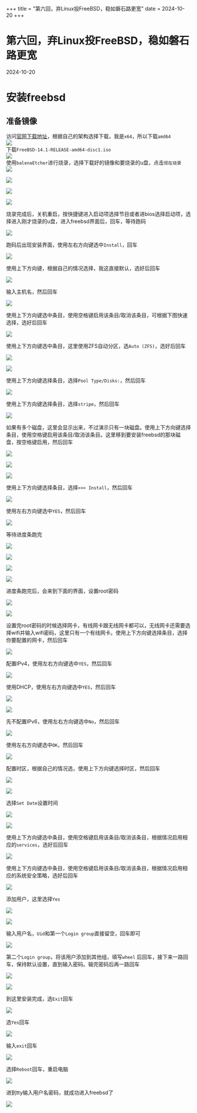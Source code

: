 +++
title = "第六回，弃Linux投FreeBSD，稳如磐石路更宽"
date = 2024-10-20
+++
# 第六回，弃Linux投FreeBSD，稳如磐石路更宽
2024-10-20
# 安装freebsd

## 准备镜像

访问[官网下载地址](https://www.freebsd.org/where/)，根据自己的架构选择下载，我是`x64`，所以下载`amd64`  
![](https://img.0pt.icu/learn/freebsd/install-freebsd/01.png)  
下载`FreeBSD-14.1-RELEASE-amd64-disc1.iso`  
![](https://img.0pt.icu/learn/freebsd/install-freebsd/02.png)  
使用`balenaEtcher`进行烧录，选择下载好的镜像和要烧录的u盘，点击`现在烧录`  
![](https://img.0pt.icu/learn/freebsd/install-freebsd/03.png)

![](https://img.0pt.icu/learn/freebsd/install-freebsd/04.png)

![](https://img.0pt.icu/learn/freebsd/install-freebsd/05.png)

![](https://img.0pt.icu/learn/freebsd/install-freebsd/06.png)

烧录完成后，关机重启，按快捷键进入启动项选择节目或者进bios选择启动项，选择进入刚才烧录的u盘，进入freebsd界面后，回车，等待跑码

![](https://img.0pt.icu/learn/freebsd/install-freebsd/07.png)

跑码后出现安装界面，使用左右方向键选中`Install`，回车

![](https://img.0pt.icu/learn/freebsd/install-freebsd/08.png)

使用上下方向键，根据自己的情况选择，我这直接默认，选好后回车

![](https://img.0pt.icu/learn/freebsd/install-freebsd/09.png)

输入主机名，然后回车

![](https://img.0pt.icu/learn/freebsd/install-freebsd/10.png)

使用上下方向键选中条目，使用空格键启用该条目/取消该条目，可根据下图快速选择，选好后回车

![](https://img.0pt.icu/learn/freebsd/install-freebsd/11.png)

使用上下方向键选中条目，这里使用ZFS自动分区，选`Auto (ZFS)`，选好后回车

![](https://img.0pt.icu/learn/freebsd/install-freebsd/12.png)

![](https://img.0pt.icu/learn/freebsd/install-freebsd/13.png)

使用上下方向键选择条目，选择`Pool Type/Disks:`，然后回车

![](https://img.0pt.icu/learn/freebsd/install-freebsd/14.png)

使用上下方向键选择条目，选择`stripe`，然后回车

![](https://img.0pt.icu/learn/freebsd/install-freebsd/15.png)

如果有多个磁盘，这里会显示出来，不过演示只有一块磁盘。使用上下方向键选择条目，使用空格键启用该条目/取消该条目。这里移到要安装freebsd的那块磁盘，按空格键启用，然后回车

![](https://img.0pt.icu/learn/freebsd/install-freebsd/16.png)

![](https://img.0pt.icu/learn/freebsd/install-freebsd/17.png)

![](https://img.0pt.icu/learn/freebsd/install-freebsd/18.png)

使用上下方向键选择条目，选择`>>> Install`，然后回车

![](https://img.0pt.icu/learn/freebsd/install-freebsd/19.png)

使用左右方向键选中`YES`，然后回车

![](https://img.0pt.icu/learn/freebsd/install-freebsd/20.png)

等待进度条跑完

![](https://img.0pt.icu/learn/freebsd/install-freebsd/21.png)

![](https://img.0pt.icu/learn/freebsd/install-freebsd/22.png)

![](https://img.0pt.icu/learn/freebsd/install-freebsd/23.png)

![](https://img.0pt.icu/learn/freebsd/install-freebsd/24.png)

进度条跑完后，会来到下面的界面，设置root密码

![](https://img.0pt.icu/learn/freebsd/install-freebsd/25.png)

![](https://img.0pt.icu/learn/freebsd/install-freebsd/26.png)

设置完root密码的时候选择网卡，有线网卡跟无线网卡都可以，无线网卡还需要选择wifi并输入wifi密码，这里只有一个有线网卡。使用上下方向键选择条目，选择你要配置的网卡，然后回车

![](https://img.0pt.icu/learn/freebsd/install-freebsd/27.png)

配置IPv4，使用左右方向键选中`YES`，然后回车

![](https://img.0pt.icu/learn/freebsd/install-freebsd/28.png)

使用DHCP，使用左右方向键选中`YES`，然后回车

![](https://img.0pt.icu/learn/freebsd/install-freebsd/29.png)

![](https://img.0pt.icu/learn/freebsd/install-freebsd/30.png)

先不配置IPv6，使用左右方向键选中`No`，然后回车

![](https://img.0pt.icu/learn/freebsd/install-freebsd/31.png)

使用左右方向键选中`OK`，然后回车

![](https://img.0pt.icu/learn/freebsd/install-freebsd/32.png)

配置时区，根据自己的情况选，使用上下方向键选择时区，然后回车

![](https://img.0pt.icu/learn/freebsd/install-freebsd/33.png)

![](https://img.0pt.icu/learn/freebsd/install-freebsd/34.png)

选择`Set Date`设置时间

![](https://img.0pt.icu/learn/freebsd/install-freebsd/35.png)

![](https://img.0pt.icu/learn/freebsd/install-freebsd/36.png)

使用上下方向键选中条目，使用空格键启用该条目/取消该条目，根据情况启用相应的`services`，选好后回车

![](https://img.0pt.icu/learn/freebsd/install-freebsd/37.png)

使用上下方向键选中条目，使用空格键启用该条目/取消该条目，根据情况启用相应的系统安全策略，选好后回车

![](https://img.0pt.icu/learn/freebsd/install-freebsd/38.png)

添加用户，这里选择`Yes`

![](https://img.0pt.icu/learn/freebsd/install-freebsd/39.png)

![](https://img.0pt.icu/learn/freebsd/install-freebsd/40.png)

输入用户名，`Uid`和第一个`Login group`直接留空，回车即可

![](https://img.0pt.icu/learn/freebsd/install-freebsd/41.png)

第二个`Login group`，将该用户添加到其他组，填写`wheel` 后回车，接下来一路回车，保持默认设置，直到输入密码。输完密码后再一路回车

![](https://img.0pt.icu/learn/freebsd/install-freebsd/42.png)

![](https://img.0pt.icu/learn/freebsd/install-freebsd/43.png)

到这里安装完成，选`Exit`回车

![](https://img.0pt.icu/learn/freebsd/install-freebsd/44.png)

选`Yes`回车

![](https://img.0pt.icu/learn/freebsd/install-freebsd/45.png)

输入`exit`回车

![](https://img.0pt.icu/learn/freebsd/install-freebsd/46.png)

选择`Reboot`回车，重启电脑

![](https://img.0pt.icu/learn/freebsd/install-freebsd/47.png)

进到tty输入用户名密码，就成功进入freebsd了

![](https://img.0pt.icu/learn/freebsd/install-freebsd/48.png)
